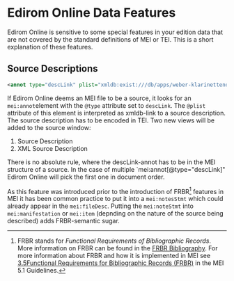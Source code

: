 # Edirom Online Data Features

Edirom Online is sensitive to some special features in your edition data that are not covered by the standard definitions of MEI or TEI. This is a short explanation of these features.

## Source Descriptions

```xml
<annot type="descLink" plist="xmldb:exist:///db/apps/weber-klarinettenquintett-eol-emeritus/texts/sourceDesc-1.xml"/>
```

If Edirom Online deems an MEI file to be a source, it looks for an `mei:annot`element with the `@type` attribute set to `descLink`. The `@plist` attribute of this element is interpreted as xmldb-link to a source description. The source description has to be encoded in TEI. Two new views will be added to the source window:

1. Source Description
2. XML Source Description

There is no absolute rule, where the descLink-annot has to be in the MEI structure of a source. In the case of multiple `mei:annot[@type="descLink]" Edirom Online will pick the first one in document order.

As this feature was introduced prior to the introduction of FRBR[^1] features in MEI it has been common practice to put it into a `mei:notesStmt` which could already appear in the `mei:fileDesc`. Putting the `mei:noteStmt` into `mei:manifestation` or `mei:item` (depnding on the nature of the source being described) adds FRBR-semantic sugar.

[^1]: FRBR stands for _Functional Requirements of Bibliographic Records_. More information on FRBR can be found in the [FRBR Bibliography](https://www.ifla.org/g/bcm-rg/frbr-bibliography/). For more information about FRBR and how it is implemented in MEI see [3.5Functional Requirements for Bibliographic Records (FRBR)](https://music-encoding.org/guidelines/v5/content/metadata.html#FRBR) in the MEI 5.1 Guidelines.